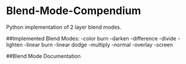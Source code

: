 # Blend-Mode-Compendium
Python implementation of 2 layer blend modes.

##Implemented Blend Modes:
-color burn
-darken
-difference
-divide
-lighten
-linear burn
-linear dodge
-multiply
-normal
-overlay
-screen

##Blend Mode Documentation
